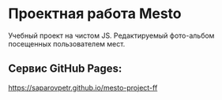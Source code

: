 # Проектная работа Mesto

Учебный проект на чистом JS. 
Редактируемый фото-альбом посещенных пользователем мест.



## Cервис GitHub Pages:

https://saparovpetr.github.io/mesto-project-ff
